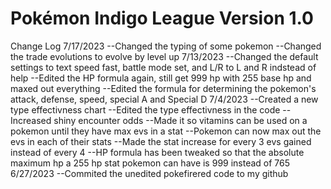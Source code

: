 # Pokémon Indigo League Version 1.0

Change Log
7/17/2023
--Changed the typing of some pokemon
--Changed the trade evolutions to evolve by level up
7/13/2023
--Changed the default settings to text speed fast, battle mode set, and L/R to L and R indstead of help
--Edited the HP formula again, still get 999 hp with 255 base hp and maxed out everything
--Edited the formula for determining the pokemon's attack, defense, speed, special A and Special D
7/4/2023
--Created a new type effectivness chart
--Edited the type effectivness in the code
--Increased shiny encounter odds
--Made it so vitamins can be used on a pokemon until they have max evs in a stat
--Pokemon can now max out the evs in each of their stats
--Made the stat increase for every 3 evs gained instead of every 4
--HP formula has been tweaked so that the absolute maximum hp a 255 hp stat pokemon can have is 999 instead of 765
6/27/2023
--Commited the unedited pokefirered code to my github
